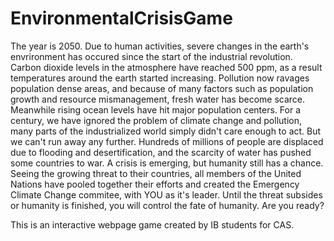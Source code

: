 # EnvironmentalCrisisGame
  The year is 2050. Due to human activities, severe changes in the earth's envrironment has occured since the start of the industrial revolution. Carbon dioxide levels in the atmosphere have reached 500 ppm, as a result temperatures around the earth started increasing. Pollution now ravages population dense areas, and because of many factors such as population growth and resource mismanagement, fresh water has become scarce. Meanwhile rising ocean levels have hit major population centers. For a century, we have ignored the problem of climate change and pollution, many parts of the industrialized world simply didn't care enough to act. But we can't run away any further. Hundreds of millions of people are displaced due to flooding and desertification, and the scarcity of water has pushed some countries to war. A crisis is emerging, but humanity still has a chance. Seeing the growing threat to their countries, all members of the United Nations have pooled together their efforts and created the Emergency Climate Change commitee, with YOU as it's leader. Until the threat subsides or humanity is finished, you will control the fate of humanity. Are you ready?

This is an interactive webpage game created by IB students for CAS.

